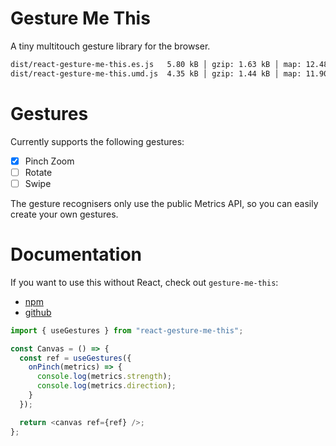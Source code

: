 # Gesture Me This

A tiny multitouch gesture library for the browser.

```bash
dist/react-gesture-me-this.es.js   5.80 kB │ gzip: 1.63 kB │ map: 12.48 kB
dist/react-gesture-me-this.umd.js  4.35 kB │ gzip: 1.44 kB │ map: 11.90 kB
```

# Gestures

Currently supports the following gestures:
- [x] Pinch Zoom
- [ ] Rotate
- [ ] Swipe

The gesture recognisers only use the public Metrics API, so you can easily create your own gestures.

# Documentation

If you want to use this without React, check out `gesture-me-this`:
- [npm]()
- [github](https://github.com/rope-hmg/gesture-me-this)

```ts
import { useGestures } from "react-gesture-me-this";

const Canvas = () => {
  const ref = useGestures({
    onPinch(metrics) => {
      console.log(metrics.strength);
      console.log(metrics.direction);
    }
  });

  return <canvas ref={ref} />;
};
```
